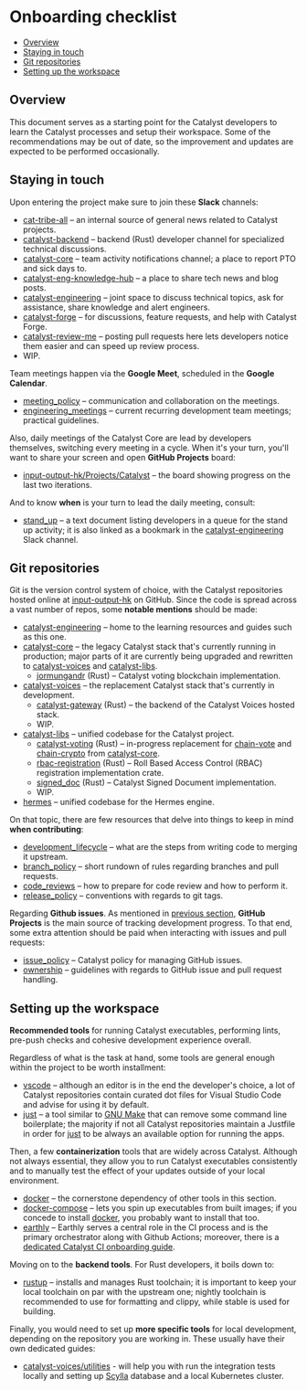 # Onboarding checklist

- [Overview](#overview)
- [Staying in touch](#staying-in-touch)
- [Git repositories](#git-repositories)
- [Setting up the workspace](#setting-up-the-workspace)

## Overview

This document serves as a starting point for the Catalyst developers to learn the Catalyst processes and setup their workspace. Some of the recommendations may be out of date, so the improvement and updates are expected to be performed occasionally.

## Staying in touch

Upon entering the project make sure to join these **Slack** channels:

- [cat-tribe-all](https://input-output-rnd.slack.com/archives/C037BCPTKBN) – an internal source of general news related to Catalyst projects.
- [catalyst-backend](https://input-output-rnd.slack.com/archives/C088D6HMPMM) – backend (Rust) developer channel for specialized technical discussions.
- [catalyst-core](https://input-output-rnd.slack.com/archives/C0379A6DZKK) – team activity notifications channel; a place to report PTO and sick days to.
- [catalyst-eng-knowledge-hub](https://input-output-rnd.slack.com/archives/C06E6659USG) – a place to share tech news and blog posts.
- [catalyst-engineering](https://input-output-rnd.slack.com/archives/C04H3D237DF) – joint space to discuss technical topics, ask for assistance, share knowledge and alert engineers.
- [catalyst-forge](https://input-output-rnd.slack.com/archives/C07SRNR9EU9) – for discussions, feature requests, and help with Catalyst Forge.
- [catalyst-review-me](https://input-output-rnd.slack.com/archives/C06EM1744BX) – posting pull requests here lets developers notice them easier and can speed up review process.
- WIP.

Team meetings happen via the **Google Meet**, scheduled in the **Google Calendar**.

- [meeting_policy](meeting_policy.md) – communication and collaboration on the meetings.
- [engineering_meetings](engineering_meetings.md) – current recurring development team meetings; practical guidelines.

Also, daily meetings of the Catalyst Core are lead by developers themselves, switching every meeting in a cycle. When it's your turn, you'll want to share your screen and open **GitHub Projects** board:

- [input-output-hk/Projects/Catalyst](https://github.com/orgs/input-output-hk/projects/102/views/2?filterQuery=iteration%3A%40current%2C%40previous) – the board showing progress on the last two iterations.

And to know **when** is your turn to lead the daily meeting, consult:

- [stand_up](https://gist.github.com/minikin/1f9c9019ce3a856253f44a3056103b7b) – a text document listing developers in a queue for the stand up activity; it is also linked as a bookmark in the [catalyst-engineering](https://input-output-rnd.slack.com/archives/C04H3D237DF) Slack channel.

## Git repositories

Git is the version control system of choice, with the Catalyst repositories hosted online at [input-output-hk](https://github.com/input-output-hk) on GitHub. Since the code is spread across a vast number of repos, some **notable mentions** should be made:

- [catalyst-engineering](https://github.com/input-output-hk/catalyst-engineering) – home to the learning resources and guides such as this one.
- [catalyst-core](https://github.com/input-output-hk/catalyst-core) – the legacy Catalyst stack that's currently running in production; major parts of it are currently being upgraded and rewritten to [catalyst-voices](https://github.com/input-output-hk/catalyst-voices) and [catalyst-libs](https://github.com/input-output-hk/catalyst-libs).
    - [jormungandr](https://github.com/input-output-hk/catalyst-core/tree/main/src/jormungandr) (Rust) – Catalyst voting blockchain implementation.
- [catalyst-voices](https://github.com/input-output-hk/catalyst-voices) – the replacement Catalyst stack that's currently in development.
    - [catalyst-gateway](https://github.com/input-output-hk/catalyst-voices/tree/main/catalyst-gateway) (Rust) – the backend of the Catalyst Voices hosted stack.
    - WIP.
- [catalyst-libs](https://github.com/input-output-hk/catalyst-libs) – unified codebase for the Catalyst project.
    - [catalyst-voting](https://github.com/input-output-hk/catalyst-libs/tree/main/rust/catalyst-voting) (Rust) – in-progress replacement for [chain-vote](https://github.com/input-output-hk/catalyst-core/tree/main/src/chain-libs/chain-vote) and [chain-crypto](https://github.com/input-output-hk/catalyst-core/tree/main/src/chain-libs/chain-crypto) from [catalyst-core](https://github.com/input-output-hk/catalyst-core).
    - [rbac-registration](https://github.com/input-output-hk/catalyst-libs/tree/main/rust/rbac-registration) (Rust) – Roll Based Access Control (RBAC) registration implementation crate.
    - [signed_doc](https://github.com/input-output-hk/catalyst-libs/tree/main/rust/signed_doc) (Rust) – Catalyst Signed Document implementation.
    - WIP.
- [hermes](https://github.com/input-output-hk/hermes) – unified codebase for the Hermes engine.

On that topic, there are few resources that delve into things to keep in mind **when contributing**:

- [development_lifecycle](development_lifecycle.md) – what are the steps from writing code to merging it upstream.
- [branch_policy](branch_policy.md) – short rundown of rules regarding branches and pull requests.
- [code_reviews](code_reviews.md) – how to prepare for code review and how to perform it.
- [release_policy](release_policy.md) – conventions with regards to git tags.

Regarding **Github issues**. As mentioned in [previous section](#staying-in-touch), **GitHub Projects** is the main source of tracking development progress. To that end, some extra attention should be paid when interacting with issues and pull requests:

- [issue_policy](issue_policy.md) – Catalyst policy for managing GitHub issues.
- [ownership](ownership.md) – guidelines with regards to GitHub issue and pull request handling.

## Setting up the workspace

**Recommended tools** for running Catalyst executables, performing lints, pre-push checks and cohesive development experience overall.

Regardless of what is the task at hand, some tools are general enough within the project to be worth installment:

- [vscode](https://github.com/VSCodium/vscodium) – although an editor is in the end the developer's choice, a lot of Catalyst repositories contain curated dot files for Visual Studio Code and advise for using it by default.
- [just](https://github.com/casey/just) – a tool similar to [GNU Make](https://www.gnu.org/software/make) that can remove some command line boilerplate; the majority if not all Catalyst repositories maintain a Justfile in order for [just](https://github.com/casey/just) to be always an available option for running the apps.

Then, a few **containerization** tools that are widely across Catalyst. Although not always essential, they allow you to run Catalyst executables consistently and to manually test the effect of your updates outside of your local environment.

- [docker](https://docs.docker.com/get-started/get-docker) – the cornerstone dependency of other tools in this section.
- [docker-compose](https://docs.docker.com/compose/install) – lets you spin up executables from built images; if you concede to install [docker](https://docs.docker.com/get-started/get-docker), you probably want to install that too.
- [earthly](https://docs.earthly.dev/install) – Earthly serves a central role in the CI process and is the primary orchestrator along with Github Actions; moreover, there is a [dedicated Catalyst CI onboarding guide](https://github.com/input-output-hk/catalyst-ci/blob/f694dda57245c7fa44e3f6b7ea631cbbf63feab7/docs/src/onboarding/index.md).

Moving on to the **backend tools**. For Rust developers, it boils down to:

- [rustup](https://www.rust-lang.org/tools/install) – installs and manages Rust toolchain; it is important to keep your local toolchain on par with the upstream one; nightly toolchain is recommended to use for formatting and clippy, while stable is used for building.

Finally, you would need to set up **more specific tools** for local development, depending on the repository you are working in. These usually have their own dedicated guides:

- [catalyst-voices/utilities](https://github.com/input-output-hk/catalyst-voices/tree/main/utilities) - will help you with run the integration tests locally and setting up [Scylla](https://www.scylladb.com) database and a local Kubernetes cluster.
